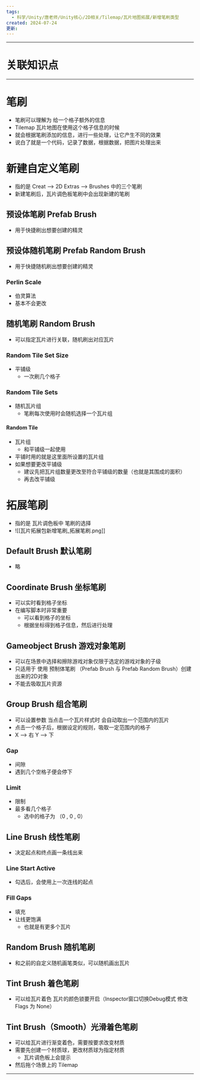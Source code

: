 ```yaml
---
tags:
  - 科学/Unity/唐老师/Unity核心/2D相关/Tilemap/瓦片地图拓展/新增笔刷类型
created: 2024-07-24
更新:
---
```


---
# 关联知识点



---
# 笔刷

- 笔刷可以理解为 给一个格子额外的信息
- Tilemap 瓦片地图在使用这个格子信息的时候
- 就会根据笔刷添加的信息，进行一些处理，让它产生不同的效果
- 说白了就是一个代码，记录了数据，根据数据，把图片处理出来
# 新建自定义笔刷

- 指的是 Creat ——> 2D Extras ——> Brushes 中的三个笔刷
- 新建笔刷后，瓦片调色板笔刷中会出现新建的笔刷
## 预设体笔刷 Prefab Brush

- 用于快捷刷出想要创建的精灵
## 预设体随机笔刷 Prefab Random Brush

- 用于快捷随机刷出想要创建的精灵
### Perlin Scale

- 伯灵算法
- 基本不会更改
## 随机笔刷 Random Brush

- 可以指定瓦片进行关联，随机刷出对应瓦片
### Random Tile Set Size

- 平铺级
	- 一次刷几个格子
### Random Tile Sets

- 随机瓦片组
	- 笔刷每次使用时会随机选择一个瓦片组
#### Random Tile

- 瓦片组
	- 和平铺级一起使用
- 平铺时用的就是这里面所设置的瓦片组
- 如果想要更改平铺级
	- 建议先把瓦片组数量更改至符合平铺级的数量（也就是其围成的面积）
	- 再去改平铺级
# 拓展笔刷

- 指的是 瓦片调色板中 笔刷的选择
- ![[瓦片拓展包新增笔刷_拓展笔刷.png]]
## Default Brush 默认笔刷

- 略
## **Coordinate Brush 坐标笔刷**

- 可以实时看到格子坐标
- 在编写脚本时非常重要
	- 可以看到格子的坐标
	- 根据坐标得到格子信息，然后进行处理
## Gameobject Brush 游戏对象笔刷

- 可以在场景中选择和擦除游戏对象仅限于选定的游戏对象的子级
- 只适用于 使用 预制体笔刷 （Prefab Brush 与 Prefab Random Brush）创建出来的2D对象
- 不能去吸取瓦片资源
## Group Brush 组合笔刷

- 可以设置参数 当点击一个瓦片样式时 会自动取出一个范围内的瓦片
- 点击一个格子后，根据设定的规则，吸取一定范围内的格子
- X ——> 右  Y ——> 下
### Gap

- 间隙
- 遇到几个空格子便会停下
### Limit

- 限制
- 最多看几个格子
	- 选中的格子为 （0 , 0 , 0）
## Line Brush 线性笔刷

- 决定起点和终点画一条线出来
### Line Start Active

- 勾选后，会使用上一次连线的起点
### Fill Gaps

- 填充
- 让线更饱满
	- 也就是有更多个瓦片
## Random Brush 随机笔刷

- 和之前的自定义随机画笔类似，可以随机画出瓦片
## Tint Brush 着色笔刷

- 可以给瓦片着色 瓦片的颜色锁要开启（Inspector窗口切换Debug模式 修改 Flags 为 None）
## Tint Brush（Smooth）光滑着色笔刷

- 可以给瓦片进行渐变着色，需要按要求改变材质
- 需要先创建一个材质球，更改材质球为指定材质
	- 瓦片调色板上会提示
- 然后拖个场景上的 Tilemap

---
